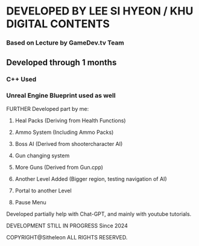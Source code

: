 <h1> DEVELOPED BY LEE SI HYEON / KHU DIGITAL CONTENTS </h1>
<h3>Based on Lecture by GameDev.tv Team </h3>
<h2> Developed through 1 months </h2>

<PORTFOLIO>

<h3> C++ Used </h3>

<h3>Unreal Engine Blueprint used as well</h3>


FURTHER Developed part by me:

  1. Heal Packs (Deriving from Health Functions)

  2. Ammo System (Including Ammo Packs)

  3. Boss AI (Derived from shootercharacter AI)

  4. Gun changing system

  5. More Guns (Derived from Gun.cpp)

  6. Another Level Added (Bigger region, testing navigation of AI)

  7. Portal to another Level
  
  8. Pause Menu



Developed partially help with Chat-GPT, and mainly with youtube tutorials.



DEVELOPMENT STILL IN PROGRESS
Since 2024

COPYRIGHT@Sitheleon ALL RIGHTS RESERVED.





